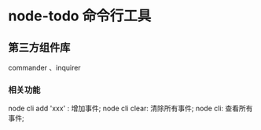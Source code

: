 # node-todo 命令行工具

## 第三方组件库
commander 、inquirer

### 相关功能
node cli add 'xxx' : 增加事件;
node cli clear: 清除所有事件;
node cli: 查看所有事件;

